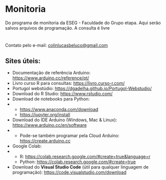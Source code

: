 # Monitoria
Do programa de monitoria da ESEG - Faculdade do Grupo etapa. Aqui serão salvos arquivos de programação. A consulta é livre
#
Contato pelo e-mail:
colinlucasbeluco@gmail.com

## Sites úteis:
 - Documentação de referência Arduino: https://www.arduino.cc/reference/pt/
 - Livro curso R para consultas: https://livro.curso-r.com/
 - Portugol webstúdio: https://dgadelha.github.io/Portugol-Webstudio/
 - Download do R Studio: https://www.rstudio.com/
 - Download de notebooks para Python:
 - - https://www.anaconda.com/download
   - https://jupyter.org/install
 - Download do IDE Arduino (Windows, Mac & Linux): https://www.arduino.cc/en/software
 - - Pode-se também programar pela Cloud Arduino: https://create.arduino.cc
 - Google Colab:
 - - R: https://colab.research.google.com/#create=true&language=r
   - Python: https://colab.research.google.com/#create=true
 - Download do **Visual Studio Code** (útil para qualquer linguagem de programação): https://code.visualstudio.com/download
